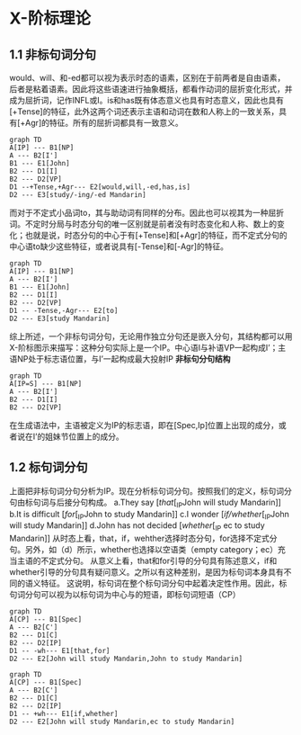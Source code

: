 # X-阶标理论
## 1.1 非标句词分句
  would、will、和-ed都可以视为表示时态的语素，区别在于前两者是自由语素，后者是粘着语素。因此将这些语速进行抽象概括，都看作动词的屈折变化形式，并成为屈折词，记作INFL或I。is和has既有体态意义也具有时态意义，因此也具有[+Tense]的特征，此外这两个词还表示主语和动词在数和人称上的一致关系，具有[+Agr]的特征。所有的屈折词都具有一致意义。
```mermaid
graph TD
A[IP] --- B1[NP]
A --- B2[I']
B1 --- E1[John]
B2 --- D1[I]
B2 --- D2[VP]
D1 --+Tense,+Agr--- E2[would,will,-ed,has,is]
D2 --- E3[study/-ing/-ed Mandarin]

```

  而对于不定式小品词to，其与助动词有同样的分布。因此也可以视其为一种屈折词。不定时分局与时态分句的唯一区别就是前者没有时态变化和人称、数上的变化；也就是说，时态分句的中心于有[+Tense]和[+Agr]的特征，而不定式分句的中心语to缺少这些特征，或者说具有[-Tense]和[-Agr]的特征。
  ```mermaid
graph TD
A[IP] --- B1[NP]
A --- B2[I']
B1 --- E1[John]
B2 --- D1[I]
B2 --- D2[VP]
D1 -- -Tense,-Agr--- E2[to]
D2 --- E3[study Mandarin]

  ```
  综上所述，一个非标句词分句，无论用作独立分句还是嵌入分句，其结构都可以用X-阶标图示来描写：这种分句实际上是一个IP。中心语I与补语VP一起构成I’；主语NP处于标志语位置，与I’一起构成最大投射IP
**非标句分句结构**

  ```mermaid
graph TD
A[IP=S] --- B1[NP]
A --- B2[I']
B2 --- D1[I]
B2 --- D2[VP]

  ```
  在生成语法中，主语被定义为IP的标志语，即在[Spec,Ip]位置上出现的成分，或者说在I’的姐妹节位置上的成分。
## 1.2 标句词分句
  上面把非标句词分句分析为IP。现在分析标句词分句。按照我们的定义，标句词分句由标句词与后接分句构成。
  a.They say [*that*[<sub>IP</sub>John will study Mandarin]]
  b.It is difficult [*for*[<sub>IP</sub>John to study Mandarin]]
  c.I wonder [*if/whether*[<sub>IP</sub>John will study Mandarin]]
  d.John has not decided [*whether*[<sub>IP</sub> ec to study Mandarin]]
  从时态上看，that，if，wehther选择时态分句，for选择不定式分句。另外，如（d）所示，whether也选择以空语类（empty category；ec）充当主语的不定式分句。
  从意义上看，that和for引导的分句具有陈述意义，if和whether引导的分句具有疑问意义。之所以有这种差别，是因为标句词本身具有不同的语义特征。
  这说明，标句词在整个标句词分句中起着决定性作用。因此，标句词分句可以视为以标句词为中心与的短语，即标句词短语（CP）
  ```mermaid
graph TD
A[CP] --- B1[Spec]
A --- B2[C']
B2 --- D1[C]
B2 --- D2[IP]
D1 -- -wh--- E1[that,for]
D2 --- E2[John will study Mandarin,John to study Mandarin]
  ```
  ```mermaid
graph TD
A[CP] --- B1[Spec]
A --- B2[C']
B2 --- D1[C]
B2 --- D2[IP]
D1 -- +wh--- E1[if,whether]
D2 --- E2[John will study Mandarin,ec to study Mandarin]
  ```